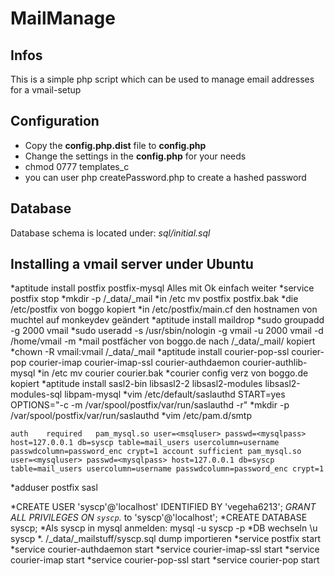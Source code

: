 # MailManage

## Infos
This is a simple php script which can be used to manage email addresses for a vmail-setup

## Configuration
* Copy the **config.php.dist** file to **config.php**
* Change the settings in the **config.php** for your needs
* chmod 0777 templates_c
* you can user php createPassword.php <password> to create a hashed password

## Database
Database schema is located under: *sql/initial.sql*

## Installing a vmail server under Ubuntu

*aptitude install postfix postfix-mysql Alles mit Ok einfach weiter
*service postfix stop
*mkdir -p /_data/_mail
*in /etc mv postfix postfix.bak
*die /etc/postfix von boggo kopiert
*in /etc/postfix/main.cf den hostnamen von muchtel auf monkeydev geändert
*aptitude install maildrop
*sudo groupadd -g 2000 vmail
*sudo useradd -s /usr/sbin/nologin -g vmail -u 2000 vmail -d /home/vmail -m
*mail postfächer von boggo.de nach /_data/_mail/ kopiert
*chown -R vmail:vmail /_data/_mail
*aptitude install courier-pop-ssl courier-pop courier-imap courier-imap-ssl courier-authdaemon courier-authlib-mysql
*in /etc mv courier courier.bak
*courier config verz von boggo.de kopiert
*aptitude install sasl2-bin libsasl2-2 libsasl2-modules libsasl2-modules-sql libpam-mysql
*vim /etc/default/saslauthd START=yes OPTIONS="-c -m /var/spool/postfix/var/run/saslauthd -r"
*mkdir -p /var/spool/postfix/var/run/saslauthd
*vim /etc/pam.d/smtp

`
auth    required   pam_mysql.so user=<msqluser> passwd=<mysqlpass> host=127.0.0.1 db=syscp table=mail_users usercolumn=username passwdcolumn=password_enc crypt=1
account sufficient pam_mysql.so user=<mysqluser> passwd=<mysqlpass> host=127.0.0.1 db=syscp table=mail_users usercolumn=username passwdcolumn=password_enc crypt=1
`

*adduser postfix sasl

*CREATE USER 'syscp'@'localhost' IDENTIFIED BY 'vegeha6213';
*GRANT ALL PRIVILEGES ON `syscp`.* to 'syscp'@'localhost';
*CREATE DATABASE syscp;
*Als syscp in mysql anmelden: mysql -u syscp -p
*DB wechseln \u syscp
*\. /_data/_mailstuff/syscp.sql dump importieren
*service postfix start
*service courier-authdaemon start
*service courier-imap-ssl start
*service courier-imap start
*service courier-pop-ssl start
*service courier-pop start


